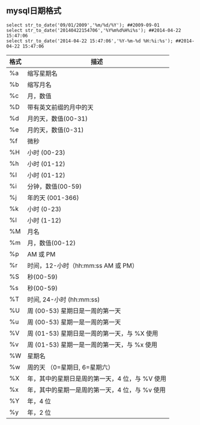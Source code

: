 ## mysql日期格式

```mysql
select str_to_date('09/01/2009','%m/%d/%Y'); ##2009-09-01
select str_to_date('20140422154706','%Y%m%d%H%i%s'); ##2014-04-22 15:47:06
select str_to_date('2014-04-22 15:47:06','%Y-%m-%d %H:%i:%s'); ##2014-04-22 15:47:06
```

格式 | 描述
--- | ---
%a | 缩写星期名
%b | 缩写月名
%c | 月，数值
%D | 带有英文前缀的月中的天
%d | 月的天，数值(00-31)
%e | 月的天，数值(0-31)
%f | 微秒
%H | 小时 (00-23)
%h | 小时 (01-12)
%I | 小时 (01-12)
%i | 分钟，数值(00-59)
%j | 年的天 (001-366)
%k | 小时 (0-23)
%l | 小时 (1-12)
%M | 月名
%m | 月，数值(00-12)
%p | AM 或 PM
%r | 时间，12-小时（hh:mm:ss AM 或 PM）
%S | 秒(00-59)
%s | 秒(00-59)
%T | 时间, 24-小时 (hh:mm:ss)
%U | 周 (00-53) 星期日是一周的第一天
%u | 周 (00-53) 星期一是一周的第一天
%V | 周 (01-53) 星期日是一周的第一天，与 %X 使用
%v | 周 (01-53) 星期一是一周的第一天，与 %x 使用
%W | 星期名
%w | 周的天 （0=星期日, 6=星期六）
%X | 年，其中的星期日是周的第一天，4 位，与 %V 使用
%x | 年，其中的星期一是周的第一天，4 位，与 %v 使用
%Y | 年，4 位
%y | 年，2 位
